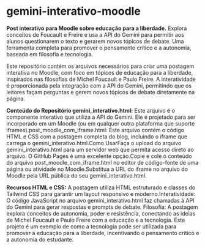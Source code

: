 # gemini-interativo-moodle
**Post interativo para Moodle sobre educação para a liberdade.** 
Explora conceitos de Foucault e Freire e usa a API do Gemini para permitir aos alunos questionarem o texto e gerarem novos tópicos de debate. Uma ferramenta completa para promover o pensamento crítico e a autonomia, baseada em filosofia e tecnologia.

Este repositório contém os arquivos necessários para criar uma postagem interativa no Moodle, com foco em tópicos de educação para a liberdade, inspirados nas filosofias de Michel Foucault e Paulo Freire. A interatividade é proporcionada pela integração com a API do Gemini, permitindo que os leitores façam perguntas e gerem novos tópicos de debate diretamente na página.

**Conteúdo do Repositório gemini_interativo.html:** Este arquivo é o componente interativo que utiliza a API do Gemini. Ele é projetado para ser incorporado em um Moodle (ou em qualquer outra plataforma que suporte iframes).post_moodle_com_iframe.html: Este arquivo contém o código HTML e CSS com a postagem completa do blog, incluindo o iframe que carrega o gemini_interativo.html.Como UsarFaça o upload do arquivo gemini_interativo.html para um servidor web que permita acesso direto ao arquivo. O GitHub Pages é uma excelente opção.Copie e cole o conteúdo do arquivo post_moodle_com_iframe.html no editor de código-fonte de uma página ou atividade no Moodle.Substitua a URL do iframe no arquivo do Moodle pela URL pública do seu gemini_interativo.html.

**Recursos HTML e CSS:** A postagem utiliza HTML estruturado e classes do Tailwind CSS para garantir um layout responsivo e moderno.Interatividade: O código JavaScript no arquivo gemini_interativo.html faz chamadas à API do Gemini para gerar respostas e prompts de debate. Filosofia: A postagem explora conceitos de autonomia, poder e resistência, conectando as ideias de Michel Foucault e Paulo Freire com a educação e a tecnologia. Este projeto é um exemplo de como a tecnologia pode ser utilizada para promover a educação para a liberdade, incentivando o pensamento crítico e a autonomia do estudante.
